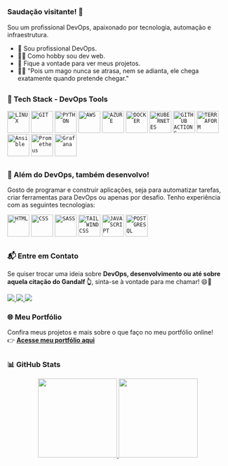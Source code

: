 ##

### Saudação visitante! 👋
Sou um profissional DevOps, apaixonado por tecnologia, automação e infraestrutura.
- 🌌 Sou profissional DevOps.
- 👨‍💻 Como hobby sou dev web.
- 🔭 Fique a vontade para ver meus projetos.
- 🧙🏻 "Pois um mago nunca se atrasa, nem se adianta, ele chega exatamente quando pretende chegar."

##

### 🚀 Tech Stack - DevOps Tools
<div style="display: inline-block">
  <code><img width="50px" src="https://cdn.jsdelivr.net/gh/devicons/devicon@latest/icons/linux/linux-original.svg" title="LINUX"/></code>
  <code><img width="50px" src="https://cdn.jsdelivr.net/gh/devicons/devicon@latest/icons/git/git-original.svg" title="GIT"/></code>
  <code><img width="50px" src="https://cdn.jsdelivr.net/gh/devicons/devicon@latest/icons/python/python-original.svg" title="PYTHON"/></code>
  <code><img width="50px" src="https://cdn.jsdelivr.net/gh/devicons/devicon@latest/icons/amazonwebservices/amazonwebservices-plain-wordmark.svg" title="AWS"/></code>
  <code><img width="50px" src="https://cdn.jsdelivr.net/gh/devicons/devicon@latest/icons/azure/azure-original.svg" title="AZURE"/></code>
  <code><img width="50px" src="https://cdn.jsdelivr.net/gh/devicons/devicon@latest/icons/docker/docker-original.svg" title="DOCKER"/></code>
  <code><img width="50px" src="https://cdn.jsdelivr.net/gh/devicons/devicon@latest/icons/kubernetes/kubernetes-original.svg" title="KUBERNETES"/></code>
  <code><img width="50px" src="https://cdn.jsdelivr.net/gh/devicons/devicon@latest/icons/githubactions/githubactions-original.svg" title="GITHUB ACTIONS"/></code>
  <code><img width="50px" src="https://cdn.jsdelivr.net/gh/devicons/devicon@latest/icons/terraform/terraform-original.svg" title="TERRAFORM"/></code>
  <code><img width="50px" src="https://cdn.jsdelivr.net/gh/devicons/devicon@latest/icons/ansible/ansible-original.svg" title="Ansible"/></code>
  <code><img width="50px" src="https://cdn.jsdelivr.net/gh/devicons/devicon@latest/icons/prometheus/prometheus-original.svg" title="Prometheus"/></code>
  <code><img width="50px" src="https://cdn.jsdelivr.net/gh/devicons/devicon@latest/icons/grafana/grafana-original.svg" title="Grafana"/></code>
</div>

##

### 🎨 Além do DevOps, também desenvolvo!
Gosto de programar e construir aplicações, seja para automatizar tarefas, criar ferramentas para DevOps ou apenas por desafio. Tenho experiência com as seguintes tecnologias:
<div>
  <code><img width="50px" src="https://cdn.jsdelivr.net/gh/devicons/devicon@latest/icons/html5/html5-original.svg" title = "HTML"/></code>
  <code><img width="50px" src="https://cdn.jsdelivr.net/gh/devicons/devicon@latest/icons/css3/css3-original.svg" title = "CSS"/></code>
  <code><img width="50px" src="https://cdn.jsdelivr.net/gh/devicons/devicon@latest/icons/sass/sass-original.svg" title = "SASS"/></code>
  <code><img width="50px" src="https://cdn.jsdelivr.net/gh/devicons/devicon@latest/icons/tailwindcss/tailwindcss-original.svg" title = "TAILWINDCSS"/></code>
  <code><img width="50px" src="https://cdn.jsdelivr.net/gh/devicons/devicon/icons/javascript/javascript-original.svg" title = "JAVASCRIPT"/></code>
  <code><img width="50px" src="https://cdn.jsdelivr.net/gh/devicons/devicon@latest/icons/postgresql/postgresql-original.svg" title = "POSTGRESQL"/></code>
</div>
  
##

### 📬 Entre em Contato
Se quiser trocar uma ideia sobre **DevOps, desenvolvimento ou até sobre aquela citação do Gandalf 👆**, sinta-se à vontade para me chamar! 😄🚀  
<div>
  <a href="mailto:jhonathan.lobato@proton.me">
    <img src="https://img.shields.io/badge/Email-D14836?style=for-the-badge&logo=gmail&logoColor=white" target="_blank">
  </a>
  <a href="https://www.linkedin.com/in/jhonathan-lobato-97a24222a/" target="_blank">
    <img src="https://img.shields.io/badge/LinkedIn-0077B5?style=for-the-badge&logo=linkedin&logoColor=white" target="_blank">
  </a>
  <a href="https://github.com/jhonathanLobato" target="_blank">
    <img src="https://img.shields.io/badge/GitHub-181717?style=for-the-badge&logo=github&logoColor=white" target="_blank">
  </a>
</div>

### 🌐 Meu Portfólio
Confira meus projetos e mais sobre o que faço no meu portfólio online!  
👉 [**Acesse meu portfólio aqui**](https://jhonathanlobato.github.io/Portfolio/)

##

### 📊 GitHub Stats 
<div align="center">
  <a href="https://github.com/jhonathanLobato">
    <img height="180em" src="https://github-readme-stats.vercel.app/api?username=jhonathanLobato&show_icons=true&theme=tokyonight&include_all_commits=true&count_private=true"/>
    <img height="180em" src="https://github-readme-stats.vercel.app/api/top-langs/?username=jhonathanLobato&layout=compact&langs_count=7&theme=tokyonight"/>
  </a>
</div>
